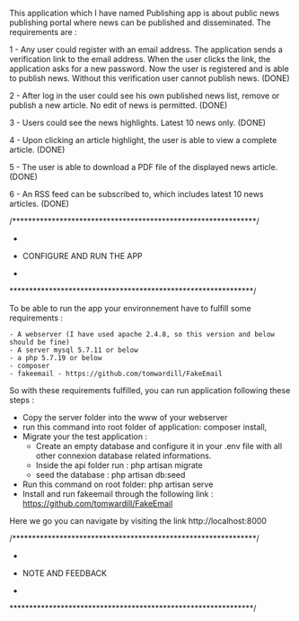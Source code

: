 This application which I have named Publishing app is about public news publishing portal where news can be published and disseminated. The requirements are : 

1 - Any user could register with an email address. The application sends a verification link to the email address. 
When the user clicks the link, the application asks for a new password. 
Now the user is registered and is able to publish news. Without this verification user cannot publish news. (DONE)

2 - After log in the user could see his own published news list, remove or publish a new article. No edit of news is permitted. (DONE)

3 - Users could see the news highlights. Latest 10 news only. (DONE)

4 - Upon clicking an article highlight, the user is able to view a complete article. (DONE)
	 
5 - The user is able to download a PDF file of the displayed news article. (DONE)

6 - An RSS feed can be subscribed to, which includes latest 10 news articles. (DONE)


/**************************************************************/


 *
 
 
 * CONFIGURE AND RUN THE APP 
 
 
 *
 
 
 **************************************************************/
 
 
 
To be able to run the app your environnement have to fulfill some requirements : 

    - A webserver (I have used apache 2.4.8, so this version and below should be fine) 
	- A server mysql 5.7.11 or below
    - a php 5.7.19 or below
	- composer 
	- fakeemail - https://github.com/tomwardill/FakeEmail
	
So with these requirements fulfilled, you can run application following these steps :

   - Copy the server folder into the www of your webserver
   - run this command into root folder of application: composer install,
   - Migrate your the test application :
      * Create an empty database and configure it in your .env file with all other connexion database related informations.
 	  * Inside the api folder run :  php artisan migrate 
	  * seed the database : php artisan db:seed
   - Run this command on root folder: php artisan serve
   - Install and run fakeemail through the following link : https://github.com/tomwardill/FakeEmail

Here we go you can navigate by visiting the link http://localhost:8000

/**************************************************************/


 *
 
 
 * NOTE AND FEEDBACK 
 
 
 *
 
 
 **************************************************************/
 
 
